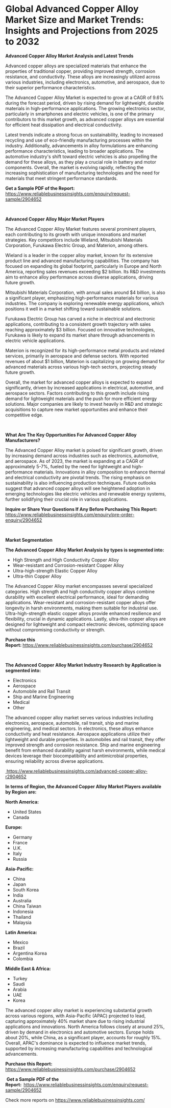 <p><h1>Global Advanced Copper Alloy Market Size and Market Trends: Insights and Projections from 2025 to 2032</h1></p><p><strong>Advanced Copper Alloy Market Analysis and Latest Trends</strong></p>
<p><p>Advanced copper alloys are specialized materials that enhance the properties of traditional copper, providing improved strength, corrosion resistance, and conductivity. These alloys are increasingly utilized across various industries, including electronics, automotive, and aerospace, due to their superior performance characteristics.</p><p>The Advanced Copper Alloy Market is expected to grow at a CAGR of 9.6% during the forecast period, driven by rising demand for lightweight, durable materials in high-performance applications. The growing electronics sector, particularly in smartphones and electric vehicles, is one of the primary contributors to this market growth, as advanced copper alloys are essential for efficient heat dissipation and electrical conductivity.</p><p>Latest trends indicate a strong focus on sustainability, leading to increased recycling and use of eco-friendly manufacturing processes within the industry. Additionally, advancements in alloy formulations are enhancing performance characteristics, leading to broader applications. The automotive industry's shift toward electric vehicles is also propelling the demand for these alloys, as they play a crucial role in battery and motor components. Overall, the market is evolving rapidly, reflecting the increasing sophistication of manufacturing technologies and the need for materials that meet stringent performance standards.</p></p>
<p><strong>Get a Sample PDF of the Report:&nbsp;</strong> <a href="https://www.reliablebusinessinsights.com/enquiry/request-sample/2904652?utm_campaign=3035&utm_medium=2&utm_source=Github&utm_content=ia&utm_term=12032025&utm_id=advanced-copper-alloy">https://www.reliablebusinessinsights.com/enquiry/request-sample/2904652</a></p>
<p>&nbsp;</p>
<p><strong>Advanced Copper Alloy Major Market Players</strong></p>
<p><p>The Advanced Copper Alloy Market features several prominent players, each contributing to its growth with unique innovations and market strategies. Key competitors include Wieland, Mitsubishi Materials Corporation, Furukawa Electric Group, and Materion, among others.</p><p>Wieland is a leader in the copper alloy market, known for its extensive product line and advanced manufacturing capabilities. The company has focused on expanding its global footprint, particularly in Europe and North America, reporting sales revenues exceeding $2 billion. Its R&D investments aim to enhance alloy performance across diverse applications, driving future growth.</p><p>Mitsubishi Materials Corporation, with annual sales around $4 billion, is also a significant player, emphasizing high-performance materials for various industries. The company is exploring renewable energy applications, which positions it well in a market shifting toward sustainable solutions.</p><p>Furukawa Electric Group has carved a niche in electrical and electronic applications, contributing to a consistent growth trajectory with sales reaching approximately $3 billion. Focused on innovative technologies, Furukawa is likely to expand its market share through advancements in electric vehicle applications.</p><p>Materion is recognized for its high-performance metal products and related services, primarily in aerospace and defense sectors. With reported revenues of about $1 billion, Materion is capitalizing on growing demand for advanced materials across various high-tech sectors, projecting steady future growth.</p><p>Overall, the market for advanced copper alloys is expected to expand significantly, driven by increased applications in electrical, automotive, and aerospace sectors. Factors contributing to this growth include rising demand for lightweight materials and the push for more efficient energy solutions. Major companies are likely to invest heavily in R&D and strategic acquisitions to capture new market opportunities and enhance their competitive edge.</p></p>
<p>&nbsp;</p>
<p><strong>What Are The Key Opportunities For Advanced Copper Alloy Manufacturers?</strong></p>
<p><p>The Advanced Copper Alloy market is poised for significant growth, driven by increasing demand across industries such as electronics, automotive, and aerospace. As of 2023, the market is expanding at a CAGR of approximately 5-7%, fueled by the need for lightweight and high-performance materials. Innovations in alloy composition to enhance thermal and electrical conductivity are pivotal trends. The rising emphasis on sustainability is also influencing production techniques. Future outlooks suggest that advanced copper alloys will see heightened adoption in emerging technologies like electric vehicles and renewable energy systems, further solidifying their crucial role in various applications.</p></p>
<p><strong>Inquire or Share Your Questions If Any Before Purchasing This Report:</strong> <a href="https://www.reliablebusinessinsights.com/enquiry/pre-order-enquiry/2904652?utm_campaign=3035&utm_medium=2&utm_source=Github&utm_content=ia&utm_term=12032025&utm_id=advanced-copper-alloy">https://www.reliablebusinessinsights.com/enquiry/pre-order-enquiry/2904652</a></p>
<p>&nbsp;</p>
<p><strong>Market Segmentation</strong></p>
<p><strong>The Advanced Copper Alloy Market Analysis by types is segmented into:</strong></p>
<p><ul><li>High Strength and High Conductivity Copper Alloy</li><li>Wear-resistant and Corrosion-resistant Copper Alloy</li><li>Ultra-high-strength Elastic Copper Alloy</li><li>Ultra-thin Copper Alloy</li></ul></p>
<p><p>The Advanced Copper Alloy market encompasses several specialized categories. High strength and high conductivity copper alloys combine durability with excellent electrical performance, ideal for demanding applications. Wear-resistant and corrosion-resistant copper alloys offer longevity in harsh environments, making them suitable for industrial use. Ultra-high-strength elastic copper alloys provide enhanced resilience and flexibility, crucial in dynamic applications. Lastly, ultra-thin copper alloys are designed for lightweight and compact electronic devices, optimizing space without compromising conductivity or strength.</p></p>
<p><strong>Purchase this Report:&nbsp;</strong><a href="https://www.reliablebusinessinsights.com/purchase/2904652?utm_campaign=3035&utm_medium=2&utm_source=Github&utm_content=ia&utm_term=12032025&utm_id=advanced-copper-alloy">https://www.reliablebusinessinsights.com/purchase/2904652</a></p>
<p>&nbsp;</p>
<p><strong>The Advanced Copper Alloy Market Industry Research by Application is segmented into:</strong></p>
<p><ul><li>Electronics</li><li>Aerospace</li><li>Automobile and Rail Transit</li><li>Ship and Marine Engineering</li><li>Medical</li><li>Other</li></ul></p>
<p><p>The advanced copper alloy market serves various industries including electronics, aerospace, automobile, rail transit, ship and marine engineering, and medical sectors. In electronics, these alloys enhance conductivity and heat resistance. Aerospace applications utilize their lightweight and durable properties. In automobiles and rail transit, they offer improved strength and corrosion resistance. Ship and marine engineering benefit from enhanced durability against harsh environments, while medical devices leverage their biocompatibility and antimicrobial properties, ensuring reliability across diverse applications.</p></p>
<p><a href="https://www.reliablebusinessinsights.com/advanced-copper-alloy-r2904652?utm_campaign=3035&utm_medium=2&utm_source=Github&utm_content=ia&utm_term=12032025&utm_id=advanced-copper-alloy">&nbsp;https://www.reliablebusinessinsights.com/advanced-copper-alloy-r2904652</a></p>
<p><strong>In terms of Region, the Advanced Copper Alloy Market Players available by Region are:</strong></p>
<p>
    <p> <strong> North America: </strong>
        <ul>
            <li>United States</li>
            <li>Canada</li>
        </ul>
        </p> 
    <p> <strong> Europe: </strong>
        <ul>
            <li>Germany</li>
            <li>France</li>
            <li>U.K.</li>
            <li>Italy</li>
            <li>Russia</li>
        </ul>
        </p> 
    <p> <strong> Asia-Pacific: </strong>
        <ul>
            <li>China</li>
            <li>Japan</li>
            <li>South Korea</li>
            <li>India</li>
            <li>Australia</li>
            <li>China Taiwan</li>
            <li>Indonesia</li>
            <li>Thailand</li>
            <li>Malaysia</li>
        </ul>
        </p> 
    <p> <strong> Latin America: </strong>
        <ul>
            <li>Mexico</li>
            <li>Brazil</li>
            <li>Argentina Korea</li>
            <li>Colombia</li>
        </ul>
        </p> 
    <p> <strong> Middle East & Africa: </strong>
        <ul>
            <li>Turkey</li>
            <li>Saudi</li>
            <li>Arabia</li>
            <li>UAE</li>
            <li>Korea</li>
        </ul>
    </p>
    </p>
<p><p>The advanced copper alloy market is experiencing substantial growth across various regions, with Asia-Pacific (APAC) projected to lead, capturing approximately 40% market share due to rising industrial applications and innovations. North America follows closely at around 25%, driven by demand in electronics and automotive sectors. Europe holds about 20%, while China, as a significant player, accounts for roughly 15%. Overall, APAC's dominance is expected to influence market trends, supported by increasing manufacturing capabilities and technological advancements.</p></p>
<p><strong>Purchase this Report: </strong><a href="https://www.reliablebusinessinsights.com/purchase/2904652?utm_campaign=3035&utm_medium=2&utm_source=Github&utm_content=ia&utm_term=12032025&utm_id=advanced-copper-alloy">https://www.reliablebusinessinsights.com/purchase/2904652</a></p>
<p>&nbsp;<strong>Get a Sample PDF of the Report:&nbsp;&nbsp;</strong><a href="https://www.reliablebusinessinsights.com/enquiry/request-sample/2904652?utm_campaign=3035&utm_medium=2&utm_source=Github&utm_content=ia&utm_term=12032025&utm_id=advanced-copper-alloy">https://www.reliablebusinessinsights.com/enquiry/request-sample/2904652</a></p>
<p><strong></strong></p>
<p>Check more reports on <a href="https://www.reliablebusinessinsights.com/?utm_campaign=3035&utm_medium=2&utm_source=Github&utm_content=ia&utm_term=12032025&utm_id=advanced-copper-alloy">https://www.reliablebusinessinsights.com/</a></p>